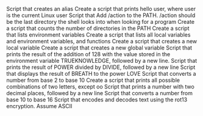 Script that creates an alias
Create a script that prints hello user, where user is the current Linux user
Script that Add /action to the PATH. /action should be the last directory the shell looks into when looking for a program
Create a script that counts the number of directories in the PATH
Create a script that lists environment variables
Create a script that lists all local variables and environment variables, and functions
Create a script that creates a new local variable
Create a script that creates a new global variable
Script that prints the result of the addition of 128 with the value stored in the environment variable TRUEKNOWLEDGE, followed by a new line.
Script that prints the result of POWER divided by DIVIDE, followed by a new line
Script that displays the result of BREATH to the power LOVE
Script that converts a number from base 2 to base 10
Create a script that prints all possible combinations of two letters, except oo
Script that prints a number with two decimal places, followed by a new line
Script that converts a number from base 10 to base 16
Script that encodes and decodes text using the rot13 encryption. Assume ASCII
